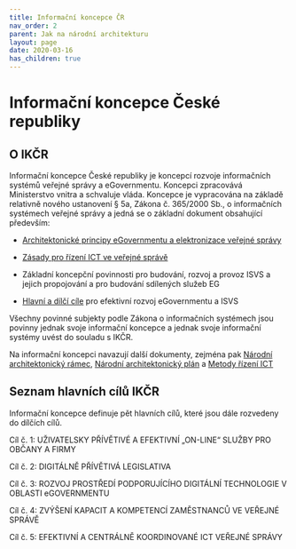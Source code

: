```yaml
---
title: Informační koncepce ČR
nav_order: 2
parent: Jak na národní architekturu
layout: page
date: 2020-03-16
has_children: true
---
```


# Informační koncepce České republiky





## O IKČR

Informační koncepce České republiky je koncepcí rozvoje informačních systémů
veřejné správy a eGovernmentu. Koncepci zpracovává Ministerstvo vnitra a
schvaluje vláda. Koncepce je vypracována na základě relativně nového ustanovení
§ 5a, Zákona č. 365/2000 Sb., o informačních systémech veřejné správy a jedná se
o základní dokument obsahující především:

-   [Architektonické principy eGovernmentu a elektronizace veřejné správy](klicove-objekty-ikcr/)

-   [Zásady pro řízení ICT ve veřejné správě](klicove-objekty-ikcr/)

-   Základní koncepční povinnosti pro budování, rozvoj a provoz ISVS a jejich
    propojování a pro budování sdílených služeb EG

-   [Hlavní a dílčí cíle](cile-ikcr/) pro efektivní rozvoj eGovernmentu a ISVS

Všechny povinné subjekty podle Zákona o informačních systémech jsou povinny
jednak svoje informační koncepce a jednak svoje informační systémy uvést do
souladu s IKČR.


Na informační koncepci navazují další dokumenty, zejména pak [Národní architektonický rámec](nar), [Národní architektonický plán](nap) a [Metody řízení ICT](mrict)


## Seznam hlavních cílů IKČR

Informační koncepce definuje pět hlavních cílů, které jsou dále rozvedeny do
dílčích cílů.

Cíl č. 1: UŽIVATELSKY PŘÍVĚTIVÉ A EFEKTIVNÍ „ON-LINE“ SLUŽBY PRO OBČANY A FIRMY


Cíl č. 2: DIGITÁLNĚ PŘÍVĚTIVÁ LEGISLATIVA


Cíl č. 3: ROZVOJ PROSTŘEDÍ PODPORUJÍCÍHO DIGITÁLNÍ TECHNOLOGIE V OBLASTI eGOVERNMENTU

Cíl č. 4: ZVÝŠENÍ KAPACIT A KOMPETENCÍ ZAMĚSTNANCŮ VE VEŘEJNÉ SPRÁVĚ

Cíl č. 5: EFEKTIVNÍ A CENTRÁLNĚ KOORDINOVANÉ ICT VEŘEJNÉ SPRÁVY


